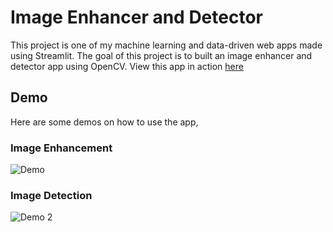 # Image Enhancer and Detector
 This project is one of my machine learning and data-driven web apps made using Streamlit. The goal of this project is to built an image enhancer and detector app using OpenCV. View this app in action [here]()

## Demo
Here are some demos on how to use the app,

### Image Enhancement
![Demo](https://github.com/richardcsuwandi/img-enhancer-and-detector/blob/master/img-enhancement.gif?raw=true)

### Image Detection
![Demo 2](https://github.com/richardcsuwandi/img-enhancer-and-detector/blob/master/img-detection.gif?raw=true)
